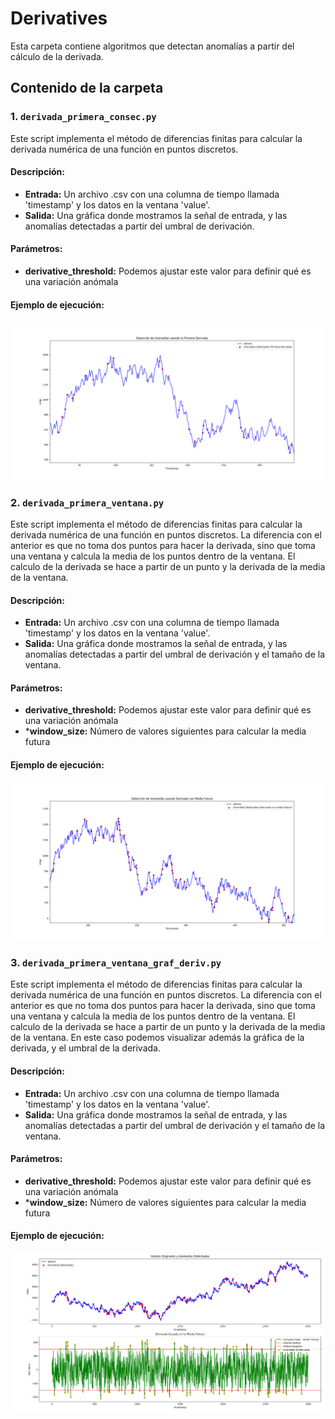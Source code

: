 # Derivatives

Esta carpeta contiene algoritmos que detectan anomalías a partir del cálculo de la derivada.

## Contenido de la carpeta

### 1. `derivada_primera_consec.py`

Este script implementa el método de diferencias finitas para calcular la derivada numérica de una función en puntos discretos.

#### Descripción:
- **Entrada:** Un archivo .csv con una columna de tiempo llamada 'timestamp' y los datos en la ventana 'value'.
- **Salida:** Una gráfica donde mostramos la señal de entrada, y las anomalías detectadas a partir del umbral de derivación.

#### Parámetros: 
- **derivative_threshold:** Podemos ajustar este valor para definir qué es una variación anómala

#### Ejemplo de ejecución:
![No se puede cargar la imagen](https://github.com/paeitnow/AnomalyDetection/blob/main/algorithms_axel/derivatives/image_derivada_primera_consec.png)


### 2. `derivada_primera_ventana.py`

Este script implementa el método de diferencias finitas para calcular la derivada numérica de una función en puntos discretos. La diferencia con el anterior es que no toma dos puntos para hacer la derivada, sino que toma una ventana y calcula la media de los puntos dentro de la ventana. El calculo de la derivada se hace a partir de un punto y la derivada de la media de la ventana.

#### Descripción:
- **Entrada:** Un archivo .csv con una columna de tiempo llamada 'timestamp' y los datos en la ventana 'value'.
- **Salida:** Una gráfica donde mostramos la señal de entrada, y las anomalías detectadas a partir del umbral de derivación y el tamaño de la ventana.

#### Parámetros: 
- **derivative_threshold:** Podemos ajustar este valor para definir qué es una variación anómala
- ***window_size:** Número de valores siguientes para calcular la media futura

#### Ejemplo de ejecución:
![No se puede cargar la imagen](https://github.com/paeitnow/AnomalyDetection/blob/main/algorithms_axel/derivatives/image_derivada_primera_ventana.png)

### 3. `derivada_primera_ventana_graf_deriv.py`

Este script implementa el método de diferencias finitas para calcular la derivada numérica de una función en puntos discretos. La diferencia con el anterior es que no toma dos puntos para hacer la derivada, sino que toma una ventana y calcula la media de los puntos dentro de la ventana. El calculo de la derivada se hace a partir de un punto y la derivada de la media de la ventana. 
En este caso podemos visualizar además la gráfica de la derivada, y el umbral de la derivada.

#### Descripción:
- **Entrada:** Un archivo .csv con una columna de tiempo llamada 'timestamp' y los datos en la ventana 'value'.
- **Salida:** Una gráfica donde mostramos la señal de entrada, y las anomalías detectadas a partir del umbral de derivación y el tamaño de la ventana.

#### Parámetros: 
- **derivative_threshold:** Podemos ajustar este valor para definir qué es una variación anómala
- ***window_size:** Número de valores siguientes para calcular la media futura

#### Ejemplo de ejecución:
![No se puede cargar la imagen](https://github.com/paeitnow/AnomalyDetection/blob/main/algorithms_axel/derivatives/image_derivada_primera_ventana_graf_deriv.png)


